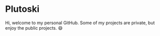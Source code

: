 # Plutoski
Hi, welcome to my personal GitHub. Some of my projects are private, but enjoy the public projects. :smile: